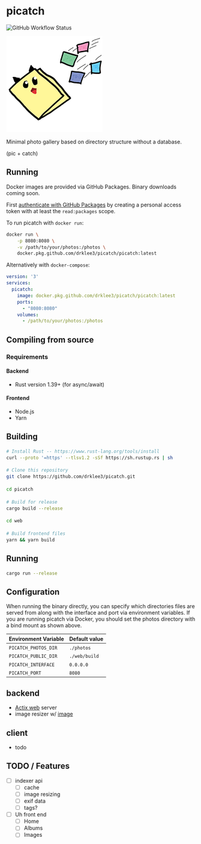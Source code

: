 # picatch

![GitHub Workflow Status](https://img.shields.io/github/workflow/status/drklee3/picatch/Docker?style=flat-square)

![picatch logo](./logo.png)

Minimal photo gallery based on directory structure without a database.

(pic + catch)

## Running

Docker images are provided via GitHub Packages.  Binary downloads coming soon.

First [authenticate with GitHub Packages] by creating a personal access token
with at least the `read:packages` scope.

To run picatch with `docker run`:

```bash
docker run \
    -p 8080:8080 \
    -v /path/to/your/photos:/photos \
    docker.pkg.github.com/drklee3/picatch/picatch:latest
```

Alternatively with `docker-compose`:

```yml
version: '3'
services:
  picatch:
    image: docker.pkg.github.com/drklee3/picatch/picatch:latest
    ports:
      - "8080:8080"
    volumes:
      - /path/to/your/photos:/photos
```

## Compiling from source

### Requirements

#### Backend

* Rust version 1.39+ (for async/await)

#### Frontend

* Node.js
* Yarn

## Building

```bash
# Install Rust -- https://www.rust-lang.org/tools/install
curl --proto '=https' --tlsv1.2 -sSf https://sh.rustup.rs | sh

# Clone this repository
git clone https://github.com/drklee3/picatch.git

cd picatch

# Build for release
cargo build --release

cd web

# Build frontend files
yarn && yarn build
```

## Running

```bash
cargo run --release
```

## Configuration

When running the binary directly, you can specify which directories files are
served from along with the interface and port via environment variables.  If you
are running picatch via Docker, you should set the photos directory with a bind
mount as shown above.

| Environment Variable | Default value |
| -------------------- | ------------- |
| `PICATCH_PHOTOS_DIR` | `./photos`    |
| `PICATCH_PUBLIC_DIR` | `./web/build` |
| `PICATCH_INTERFACE`  | `0.0.0.0`     |
| `PICATCH_PORT`       | `8080`        |

## backend

* [Actix web](https://github.com/actix/actix-web) server
* image resizer w/ [image](https://github.com/image-rs/image)

## client

* todo

## TODO / Features

* [ ] indexer api
  * [ ] cache
  * [ ] image resizing
  * [ ] exif data
  * [ ] tags?
* [ ] Uh front end
  * [ ] Home
  * [ ] Albums
  * [ ] Images

[authenticate with GitHub Packages]: https://help.github.com/en/packages/using-github-packages-with-your-projects-ecosystem/configuring-docker-for-use-with-github-packages#authenticating-to-github-packages
